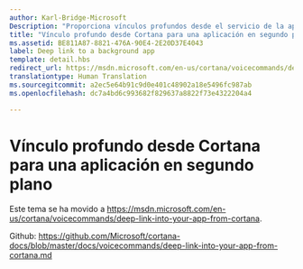 ```yaml
---
author: Karl-Bridge-Microsoft
Description: "Proporciona vínculos profundos desde el servicio de la aplicación en segundo plano en Cortana para iniciar la aplicación en primer plano en un contexto o un estado determinado."
title: "Vínculo profundo desde Cortana para una aplicación en segundo plano"
ms.assetid: BE811A87-8821-476A-90E4-2E20D37E4043
label: Deep link to a background app
template: detail.hbs
redirect_url: https://msdn.microsoft.com/en-us/cortana/voicecommands/deep-link-into-your-app-from-cortana
translationtype: Human Translation
ms.sourcegitcommit: a2ec5e64b91c9d0e401c48902a18e5496fc987ab
ms.openlocfilehash: dc7a4bd6c993682f829637a8822f73e4322204a4

---
```


# Vínculo profundo desde Cortana para una aplicación en segundo plano

Este tema se ha movido a https://msdn.microsoft.com/en-us/cortana/voicecommands/deep-link-into-your-app-from-cortana.

Github: https://github.com/Microsoft/cortana-docs/blob/master/docs/voicecommands/deep-link-into-your-app-from-cortana.md



<!--HONumber=Jul16_HO1-->


